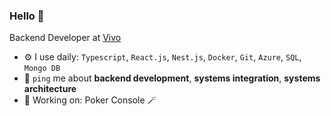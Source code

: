 ### Hello 👋

Backend Developer at [Vivo](https://vivo.com.br/para-voce)

- ⚙️ I use daily: `Typescript`, `React.js`, `Nest.js`, `Docker`, `Git`, `Azure`, `SQL`, `Mongo DB`
- 💬 `ping` me about **backend development**, **systems integration**, **systems architecture**
- 🧙 Working on: Poker Console 🪄

